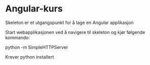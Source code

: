 Angular-kurs
=======================

Skeleton er et utgangspunkt for å lage en Angular applikasjon

Start webapplikasjonen ved å navigere til skeleton og kjør følgende kommando:

python -m SimpleHTTPServer


Krever python installert
